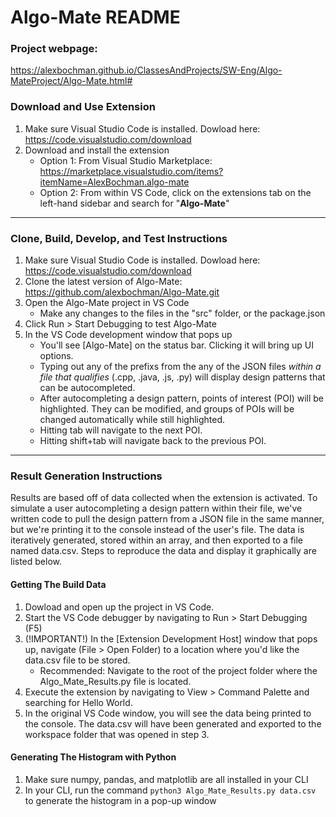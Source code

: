 # Algo-Mate README

### **Project webpage:** 
https://alexbochman.github.io/ClassesAndProjects/SW-Eng/Algo-MateProject/Algo-Mate.html#

### Download and Use Extension
1. Make sure Visual Studio Code is installed. Dowload here: https://code.visualstudio.com/download
2. Download and install the extension
   * Option 1: From Visual Studio Marketplace: https://marketplace.visualstudio.com/items?itemName=AlexBochman.algo-mate
   * Option 2: From within VS Code, click on the extensions tab on the left-hand sidebar and search for "<strong>Algo-Mate</strong>"

---

### Clone, Build, Develop, and Test Instructions
1. Make sure Visual Studio Code is installed. Dowload here: https://code.visualstudio.com/download
2. Clone the latest version of Algo-Mate: https://github.com/alexbochman/Algo-Mate.git
3. Open the Algo-Mate project in VS Code
    * Make any changes to the files in the "src" folder, or the package.json
4. Click Run > Start Debugging to test Algo-Mate
5. In the VS Code development window that pops up
    * You'll see [Algo-Mate] on the status bar. Clicking it will bring up UI options.
    * Typing out any of the prefixs from the any of the JSON files _within a file that qualifies_ (.cpp, .java, .js, .py) will display design patterns that can be autocompleted.
    * After autocompleting a design pattern, points of interest (POI) will be highlighted. They can be modified, and groups of POIs will be changed automatically while still highlighted. 
    * Hitting tab will navigate to the next POI.
    * Hitting shift+tab will navigate back to the previous POI.

---

### Result Generation Instructions
Results are based off of data collected when the extension is activated. To simulate a user autocompleting a design pattern within their file, we've written code to pull the design pattern from a JSON file in the same manner, but we're printing it to the console instead of the user's file. The data is iteratively generated, stored within an array, and then exported to a file named data.csv. Steps to reproduce the data and display it graphically are listed below.

#### Getting The Build Data
1. Dowload and open up the project in VS Code.
2. Start the VS Code debugger by navigating to Run > Start Debugging (F5)
3. (!IMPORTANT!) In the [Extension Development Host] window that pops up, navigate (File > Open Folder) to a location where you'd like the data.csv file to be stored.
    * Recommended: Navigate to the root of the project folder where the Algo_Mate_Results.py file is located.
4. Execute the extension by navigating to View > Command Palette and searching for Hello World.
5. In the original VS Code window, you will see the data being printed to the console. The data.csv will have been generated and exported to the workspace folder that was opened in step 3.

#### Generating The Histogram with Python
1. Make sure numpy, pandas, and matplotlib are all installed in your CLI
2. In your CLI, run the command ``` python3 Algo_Mate_Results.py data.csv ``` to generate the histogram in a pop-up window
